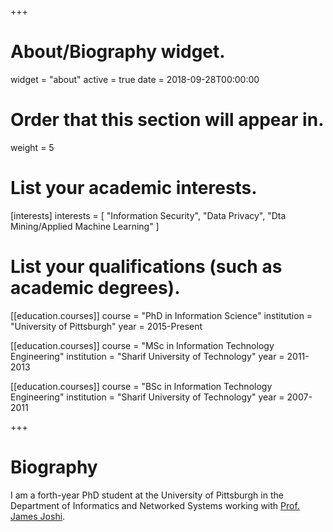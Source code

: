 +++
# About/Biography widget.
widget = "about"
active = true
date = 2018-09-28T00:00:00

# Order that this section will appear in.
weight = 5

# List your academic interests.
[interests]
  interests = [
    "Information Security",
    "Data Privacy",
    "Dta Mining/Applied Machine Learning"
  ]

# List your qualifications (such as academic degrees).
[[education.courses]]
  course = "PhD in Information Science"
  institution = "University of Pittsburgh"
  year = 2015-Present

[[education.courses]]
  course = "MSc in Information Technology Engineering"
  institution = "Sharif University of Technology"
  year = 2011-2013

[[education.courses]]
  course = "BSc in Information Technology Engineering"
  institution = "Sharif University of Technology"
  year = 2007-2011
 
+++

# Biography

I am a forth-year PhD student at the University of Pittsburgh in the Department of Informatics and Networked Systems working with <a href="http://sis.pitt.edu/jjoshi/" target="_blank">Prof. James Joshi</a>.